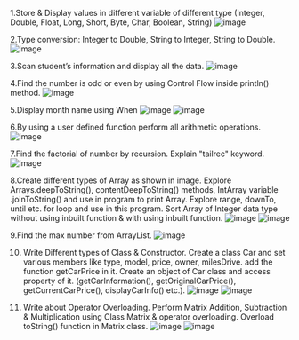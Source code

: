 1.Store & Display values in different variable of different type (Integer, Double, Float, Long, Short, Byte, Char, Boolean, String)
![image](https://user-images.githubusercontent.com/110646988/186887950-4d8f750e-631c-420d-9b2f-eeb1889c641f.png)


2.Type conversion: Integer to Double, String to Integer, String to Double.
![image](https://user-images.githubusercontent.com/110646988/186888066-e75b3061-b1cd-42a2-adb1-28715fcfdf66.png)


3.Scan student’s information and display all the data.
![image](https://user-images.githubusercontent.com/110646988/186888360-5b427b10-7a8b-4c9f-9b0c-c1d5ff4f4ca5.png)


4.Find the number is odd or even by using Control Flow inside println() method.
![image](https://user-images.githubusercontent.com/110646988/186888873-8f92880e-6c1e-4395-8468-6d1071ac1ad6.png)


5.Display month name using When
![image](https://user-images.githubusercontent.com/110646988/186888999-a444c883-f8f3-4bba-8e6a-ebe76a6d75dc.png)
![image](https://user-images.githubusercontent.com/110646988/186889013-987abeaa-7d94-4aed-9447-52bba62df4b3.png)


6.By using a user defined function perform all arithmetic operations.
![image](https://user-images.githubusercontent.com/110646988/186889111-76d28e29-3f1b-4621-b7e6-14f7299259e0.png)


7.Find the factorial of number by recursion. Explain "tailrec" keyword.
![image](https://user-images.githubusercontent.com/110646988/186889162-ce125a29-432e-48fb-b056-d6a7cee18253.png)


8.Create different types of Array as shown in image. Explore Arrays.deepToString(), contentDeepToString() methods, IntArray variable .joinToString()  and use in program to print Array. Explore range, downTo, until etc. for loop and use in this program. Sort Array of Integer data type without using inbuilt function & with using inbuilt function.
![image](https://user-images.githubusercontent.com/110646988/186889269-a97a22b2-8345-49f2-806b-8e064a8a8b66.png)
![image](https://user-images.githubusercontent.com/110646988/186889311-994d8903-c765-407b-9e48-c03b16f8466d.png)


9.Find the max number from ArrayList.
![image](https://user-images.githubusercontent.com/110646988/186889419-51d4c0bb-f3f3-471a-be32-11c4faa4ecfd.png)


10. Write Different types of Class & Constructor. Create a class Car and set various members like type, model, price, owner, milesDrive. add the function getCarPrice in it. Create an object of Car class and access property of it. (getCarInformation(), getOriginalCarPrice(), getCurrentCarPrice(), displayCarInfo() etc.).
![image](https://user-images.githubusercontent.com/110646988/186889575-e1e4f3cf-1c4e-4a52-8434-243616fee9c5.png)
![image](https://user-images.githubusercontent.com/110646988/186889613-2511cad7-d5a8-42a1-80da-3d5fb76642e5.png)


11. Write about Operator Overloading. Perform Matrix Addition, Subtraction & Multiplication using Class Matrix & operator overloading. Overload toString() function in Matrix class.
![image](https://user-images.githubusercontent.com/110646988/186889851-219db200-7d73-4e11-8173-4d96d812848a.png)
![image](https://user-images.githubusercontent.com/110646988/186889863-ad00f806-a772-4685-9583-a80c868fbbcd.png)




